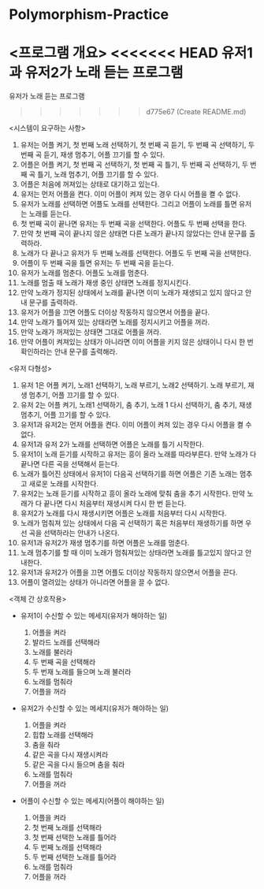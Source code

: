 # Polymorphism-Practice
<프로그램 개요>
<<<<<<< HEAD
유저1과 유저2가 노래 듣는 프로그램
=======
유저가 노래 듣는 프로그램
>>>>>>> d775e67 (Create README.md)

<시스템이 요구하는 사항>
1. 유저는 어플 켜기, 첫 번째 노래 선택하기, 첫 번째 곡 듣기, 두 번째 곡 선택하기, 두 번째 곡 듣기, 재생 멈추기, 어플 끄기를 할 수 있다.
2. 어플은 어플 켜기, 첫 번째 곡 선택하기, 첫 번째 곡 틀기, 두 번째 곡 선택하기, 두 번째 곡 틀기, 노래 멈추기, 어플 끄기를 할 수 있다.
3. 어플은 처음에 꺼져있는 상태로 대기하고 있는다.
4. 유저는 먼저 어플을 켠다. 이미 어플이 켜져 있는 경우 다시 어플을 켤 수 없다.
5. 유저가 노래를 선택하면 어플도 노래를 선택한다. 그리고 어플이 노래를 틀면 유저는 노래를 듣는다.
6. 첫 번째 곡이 끝나면 유저는 두 번째 곡을 선택한다. 어플도 두 번째 선택을 한다.
7. 만약 첫 번째 곡이 끝나지 않은 상태면 다른 노래가 끝나지 않았다는 안내 문구를 출력하라.
8. 노래가 다 끝나고 유저가 두 번째 노래를 선택한다. 어플도 두 번째 곡을 선택한다.
9. 어플이 두 번째 곡을 틀면 유저는 두 번째 곡을 듣는다.
10. 유저가 노래를 멈춘다. 어플도 노래를 멈춘다.
11. 노래를 멈출 때 노래가 재생 중인 상태면 노래를 정지시킨다.
12. 만약 노래가 정지된 상태에서 노래를 끝나면 이미 노래가 재생되고 있지 않다고 안내 문구를 출력하라.
13. 유저가 어플을 끄면 어플도 더이상 작동하지 않으면서 어플을 끝다.
14. 만약 노래가 틀어져 있는 상태라면 노래를 정지시키고 어플을 꺼라.
15. 만약 노래가 꺼져있는 상태면 그대로 어플을 꺼라.
16. 만약 어플이 켜져있는 상태가 아니라면 이미 어플을 키지 않은 상태이니 다시 한 번 확인하라는 안내 문구를 출력해라.


<유저 다형성>
  1. 유저 1은 어플 켜기, 노래1 선택하기, 노래 부르기, 노래2 선택하기. 노래 부르기, 재생 멈추기, 어플 끄기를 할 수 있다.
  2. 유저 2는 어플 켜기, 노래1 선택하기, 춤 추기, 노래 1 다시 선택하기, 춤 추기, 재생 멈추기, 어플 끄기를 할 수 있다.
  3. 유저1과 유저2는 먼저 어플을 켠다. 이미 어플이 켜져 있는 경우 다시 어플을 켤 수 없다.
  4. 유저1과 유저 2가 노래를 선택하면 어플은 노래를 틀기 시작한다.
  5. 유저1이 노래 듣기를 시작하고 유저는 흥이 올라 노래를 따라부른다. 만약 노래가 다 끝나면 다른 곡을 선택해서 듣는다.
  6. 노래가 틀어진 상태에서 유저1이 다음곡 선택하기를 하면 어플은 기존 노래는 멈추고 새로운 노래를 시작한다.
  7. 유저2는 노래 듣기를 시작하고 흥이 올라 노래에 맞춰 춤을 추기 시작한다. 만약 노래가 다 끝나면 다시 처음부터 재생시켜 다시 한 번 듣는다.
  8. 유저2가 노래를 다시 재생시키면 어플은 노래를 처음부터 다시 시작한다.
  9. 노래가 멈춰져 있는 상태에서 다음 곡 선택하기 혹은 처음부터 재생하기를 하면 우선 곡을 선택하라는 안내가 나온다.
  10. 유저1과 유저2가 재생 멈추기를 하면 어플은 노래를 멈춘다.
  11. 노래 멈추기를 할 때 이미 노래가 멈춰져있는 상태라면 노래를 틀고있지 않다고 안내한다.
  12. 유저1과 유저2가 어플을 끄면 어플도 더이상 작동하지 않으면서 어플을 끈다.
  13. 어플이 열려있는 상태가 아니라면 어플을 끌 수 없다.
      

<객체 간 상호작용>
- 유저1이 수신할 수 있는 메세지(유저가 해야하는 일)
  1. 어플을 켜라
  2. 발라드 노래를 선택해라
  3. 노래를 불러라
  4. 두 번째 곡을 선택해라
  5. 두 번재 노래를 들으며 노래 불러라
  6. 노래를 멈춰라
  7. 어플을 꺼라
     
  
- 유저2가 수신할 수 있는 메세지(유저가 해야하는 일)
  1. 어플을 켜라
  2. 힙합 노래를 선택해라
  3. 춤을 춰라
  4. 같은 곡을 다시 재생시켜라
  5. 같은 곡을 다시 들으며 춤을 춰라
  6. 노래를 멈춰라
  7. 어플을 꺼라
     
 
- 어플이 수신할 수 있는 메세지(어플이 해야하는 일)
  1. 어플을 켜라 
  2. 첫 번째 노래를 선택해라 
  3. 첫 번째 선택한 노래를 틀어라 
  4. 두 번째 노래를 선택해라
  5. 두 번째 선택한 노래를 틀어라
  6. 노래를 멈춰라
  7. 어플을 꺼라
